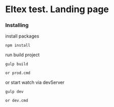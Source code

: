 # Eltex test. Landing page


### Installing

install packages
```
npm install

```
run build project
```
gulp build

or prod.cmd
```

or start watch via devServer

```
gulp dev

or dev.cmd
```
